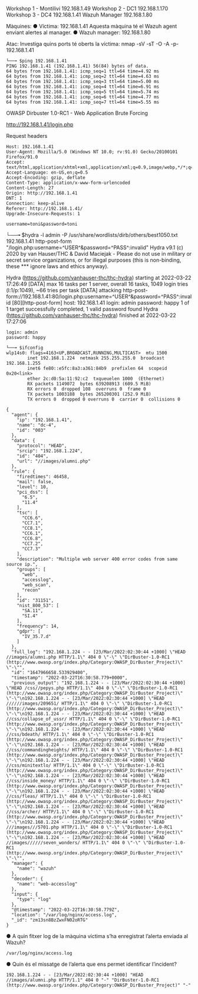 Workshop 1 - Montilivi 192.168.1.49
Workshop 2 - DC1 192.168.1.170
Workshop 3 - DC4 192.168.1.41
Wazuh Manager 192.168.1.80



Màquines:
● Víctima: 192.168.1.41
Aquesta màquina té el Wazuh agent enviant alertes al manager.
● Wazuh manager: 192.168.1.80

Atac:
Investiga quins ports té oberts la víctima:
nmap -sV -sT -O -A -p- 192.168.1.41

```
└──╼ $ping 192.168.1.41
PING 192.168.1.41 (192.168.1.41) 56(84) bytes of data.
64 bytes from 192.168.1.41: icmp_seq=1 ttl=64 time=4.92 ms
64 bytes from 192.168.1.41: icmp_seq=2 ttl=64 time=4.63 ms
64 bytes from 192.168.1.41: icmp_seq=3 ttl=64 time=5.00 ms
64 bytes from 192.168.1.41: icmp_seq=4 ttl=64 time=6.91 ms
64 bytes from 192.168.1.41: icmp_seq=5 ttl=64 time=5.74 ms
64 bytes from 192.168.1.41: icmp_seq=6 ttl=64 time=4.77 ms
64 bytes from 192.168.1.41: icmp_seq=7 ttl=64 time=5.55 ms
```


OWASP Dirbuster 1.0-RC1 - Web Application Brute Forcing



http://192.168.1.41/login.php

Request headers

```
Host: 192.168.1.41
User-Agent: Mozilla/5.0 (Windows NT 10.0; rv:91.0) Gecko/20100101 Firefox/91.0
Accept: text/html,application/xhtml+xml,application/xml;q=0.9,image/webp,*/*;q=0.8
Accept-Language: en-US,en;q=0.5
Accept-Encoding: gzip, deflate
Content-Type: application/x-www-form-urlencoded
Content-Length: 27
Origin: http://192.168.1.41
DNT: 1
Connection: keep-alive
Referer: http://192.168.1.41/
Upgrade-Insecure-Requests: 1
```

```
username=toni&password=toni
```


└──╼ $hydra -l admin -P /usr/share/wordlists/dirb/others/best1050.txt 192.168.1.41 http-post-form "/login.php:username=^USER^&password=^PASS^:invalid"
Hydra v9.1 (c) 2020 by van Hauser/THC & David Maciejak - Please do not use in military or secret service organizations, or for illegal purposes (this is non-binding, these *** ignore laws and ethics anyway).

Hydra (https://github.com/vanhauser-thc/thc-hydra) starting at 2022-03-22 17:26:49
[DATA] max 16 tasks per 1 server, overall 16 tasks, 1049 login tries (l:1/p:1049), ~66 tries per task
[DATA] attacking http-post-form://192.168.1.41:80/login.php:username=^USER^&password=^PASS^:invalid
[80][http-post-form] host: 192.168.1.41   login: admin   password: happy
1 of 1 target successfully completed, 1 valid password found
Hydra (https://github.com/vanhauser-thc/thc-hydra) finished at 2022-03-22 17:27:06


```
login: admin   
password: happy
```


```
└──╼ $ifconfig
wlp14s0: flags=4163<UP,BROADCAST,RUNNING,MULTICAST>  mtu 1500
        inet 192.168.1.224  netmask 255.255.255.0  broadcast 192.168.1.255
        inet6 fe80::e5fc:8a3:a361:84b9  prefixlen 64  scopeid 0x20<link>
        ether 2c:d0:5a:11:92:c2  txqueuelen 1000  (Ethernet)
        RX packets 1149072  bytes 639208913 (609.5 MiB)
        RX errors 0  dropped 108  overruns 0  frame 0
        TX packets 1003188  bytes 265200301 (252.9 MiB)
        TX errors 0  dropped 0 overruns 0  carrier 0  collisions 0

```

```
{
  "agent": {
    "ip": "192.168.1.41",
    "name": "dc-4",
    "id": "003"
  },
  "data": {
    "protocol": "HEAD",
    "srcip": "192.168.1.224",
    "id": "404",
    "url": "//images/alumni.php"
  },
  "rule": {
    "firedtimes": 46458,
    "mail": false,
    "level": 10,
    "pci_dss": [
      "6.5",
      "11.4"
    ],
    "tsc": [
      "CC6.6",
      "CC7.1",
      "CC8.1",
      "CC6.1",
      "CC6.8",
      "CC7.2",
      "CC7.3"
    ],
    "description": "Multiple web server 400 error codes from same source ip.",
    "groups": [
      "web",
      "accesslog",
      "web_scan",
      "recon"
    ],
    "id": "31151",
    "nist_800_53": [
      "SA.11",
      "SI.4"
    ],
    "frequency": 14,
    "gdpr": [
      "IV_35.7.d"
    ]
  },
  "full_log": "192.168.1.224 - - [23/Mar/2022:02:30:44 +1000] \"HEAD //images/alumni.php HTTP/1.1\" 404 0 \"-\" \"DirBuster-1.0-RC1 (http://www.owasp.org/index.php/Category:OWASP_DirBuster_Project)\" \"-\"",
  "id": "1647966658.533929400",
  "timestamp": "2022-03-22T16:30:58.779+0000",
  "previous_output": "192.168.1.224 - - [23/Mar/2022:02:30:44 +1000] \"HEAD /css//pepys.php HTTP/1.1\" 404 0 \"-\" \"DirBuster-1.0-RC1 (http://www.owasp.org/index.php/Category:OWASP_DirBuster_Project)\" \"-\"\n192.168.1.224 - - [23/Mar/2022:02:30:44 +1000] \"HEAD //////images/209651/ HTTP/1.1\" 404 0 \"-\" \"DirBuster-1.0-RC1 (http://www.owasp.org/index.php/Category:OWASP_DirBuster_Project)\" \"-\"\n192.168.1.224 - - [23/Mar/2022:02:30:44 +1000] \"HEAD //css/collapse_of_ussr/ HTTP/1.1\" 404 0 \"-\" \"DirBuster-1.0-RC1 (http://www.owasp.org/index.php/Category:OWASP_DirBuster_Project)\" \"-\"\n192.168.1.224 - - [23/Mar/2022:02:30:44 +1000] \"HEAD //css/bdeath/ HTTP/1.1\" 404 0 \"-\" \"DirBuster-1.0-RC1 (http://www.owasp.org/index.php/Category:OWASP_DirBuster_Project)\" \"-\"\n192.168.1.224 - - [23/Mar/2022:02:30:44 +1000] \"HEAD //css/commandingheights/ HTTP/1.1\" 404 0 \"-\" \"DirBuster-1.0-RC1 (http://www.owasp.org/index.php/Category:OWASP_DirBuster_Project)\" \"-\"\n192.168.1.224 - - [23/Mar/2022:02:30:44 +1000] \"HEAD //css/minitextlo/ HTTP/1.1\" 404 0 \"-\" \"DirBuster-1.0-RC1 (http://www.owasp.org/index.php/Category:OWASP_DirBuster_Project)\" \"-\"\n192.168.1.224 - - [23/Mar/2022:02:30:44 +1000] \"HEAD //css/inside_money/ HTTP/1.1\" 404 0 \"-\" \"DirBuster-1.0-RC1 (http://www.owasp.org/index.php/Category:OWASP_DirBuster_Project)\" \"-\"\n192.168.1.224 - - [23/Mar/2022:02:30:44 +1000] \"HEAD //css/fleas/ HTTP/1.1\" 404 0 \"-\" \"DirBuster-1.0-RC1 (http://www.owasp.org/index.php/Category:OWASP_DirBuster_Project)\" \"-\"\n192.168.1.224 - - [23/Mar/2022:02:30:44 +1000] \"HEAD //css/archer/ HTTP/1.1\" 404 0 \"-\" \"DirBuster-1.0-RC1 (http://www.owasp.org/index.php/Category:OWASP_DirBuster_Project)\" \"-\"\n192.168.1.224 - - [23/Mar/2022:02:30:44 +1000] \"HEAD ///images///5701.php HTTP/1.1\" 404 0 \"-\" \"DirBuster-1.0-RC1 (http://www.owasp.org/index.php/Category:OWASP_DirBuster_Project)\" \"-\"\n192.168.1.224 - - [23/Mar/2022:02:30:44 +1000] \"HEAD //images//////seven_wonders/ HTTP/1.1\" 404 0 \"-\" \"DirBuster-1.0-RC1 (http://www.owasp.org/index.php/Category:OWASP_DirBuster_Project)\" \"-\"",
  "manager": {
    "name": "wazuh"
  },
  "decoder": {
    "name": "web-accesslog"
  },
  "input": {
    "type": "log"
  },
  "@timestamp": "2022-03-22T16:30:58.779Z",
  "location": "/var/log/nginx/access.log",
  "_id": "zm13sn8BzZwxFN02oRTG"
}
```


● A quin fitxer log de la màquina víctima s’ha enregistrat l’alerta enviada al Wazuh?
```
/var/log/nginx/access.log
```

● Quin és el missatge de l’alerta que ens permet identificar l’incident?
```
192.168.1.224 - - [23/Mar/2022:02:30:44 +1000] "HEAD //images/alumni.php HTTP/1.1" 404 0 "-" "DirBuster-1.0-RC1 (http://www.owasp.org/index.php/Category:OWASP_DirBuster_Project)" "-"
```